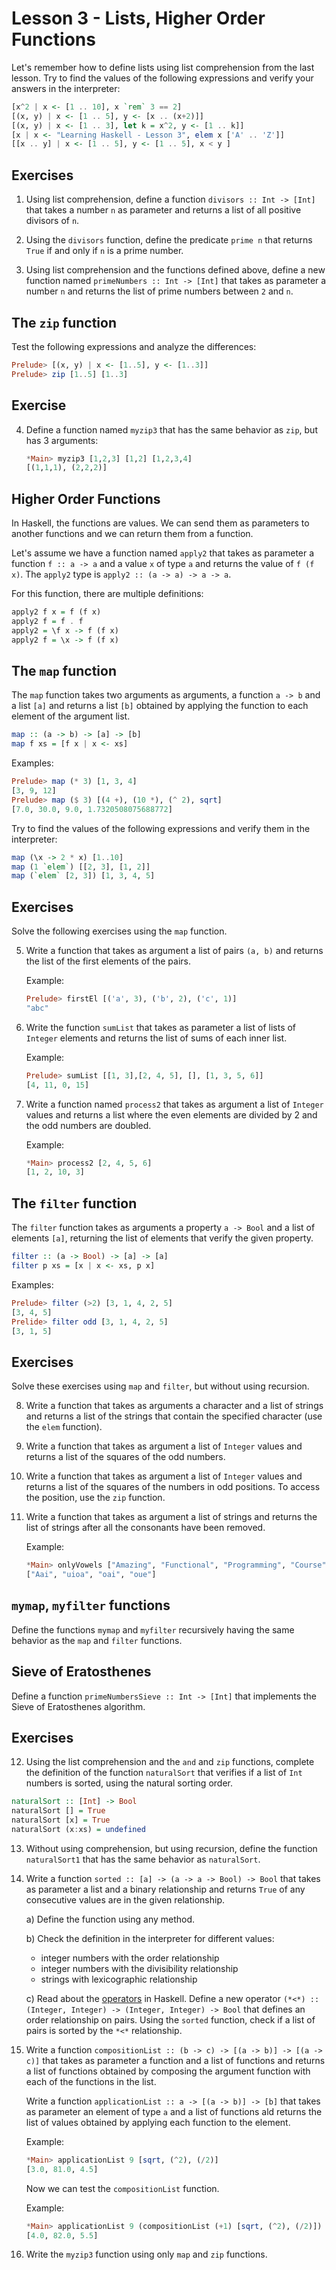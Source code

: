 # Lesson 3 - Lists, Higher Order Functions

Let's remember how to define lists using list comprehension from the last lesson. Try to find the values of the following expressions and verify your answers in the interpreter:

```haskell
[x^2 | x <- [1 .. 10], x `rem` 3 == 2]
[(x, y) | x <- [1 .. 5], y <- [x .. (x+2)]]
[(x, y) | x <- [1 .. 3], let k = x^2, y <- [1 .. k]]
[x | x <- "Learning Haskell - Lesson 3", elem x ['A' .. 'Z']]
[[x .. y] | x <- [1 .. 5], y <- [1 .. 5], x < y ]
```

## Exercises

1. Using list comprehension, define a function `divisors :: Int -> [Int]` that takes a number `n` as parameter and returns a list of all positive divisors of `n`.

2. Using the `divisors` function, define the predicate `prime n` that returns `True` if and only if `n` is a prime number.

3. Using list comprehension and the functions defined above, define a new function named `primeNumbers :: Int -> [Int]` that takes as parameter a number `n` and returns the list of prime numbers between `2` and `n`.

## The `zip` function

Test the following expressions and analyze the differences:

```haskell
Prelude> [(x, y) | x <- [1..5], y <- [1..3]]
Prelude> zip [1..5] [1..3]
```

## Exercise

4. Define a function named `myzip3` that has the same behavior as `zip`, but has 3 arguments:

    ```haskell
    *Main> myzip3 [1,2,3] [1,2] [1,2,3,4]
    [(1,1,1), (2,2,2)]
    ```

## Higher Order Functions

In Haskell, the functions are values. We can send them as parameters to another functions and we can return them from a function.

Let's assume we have a function named `apply2` that takes as parameter a function `f :: a -> a` and a value `x` of type `a` and returns the value of `f (f x)`. The `apply2` type is `apply2 :: (a -> a) -> a -> a`.

For this function, there are multiple definitions:

```haskell
apply2 f x = f (f x)
apply2 f = f . f
apply2 = \f x -> f (f x)
apply2 f = \x -> f (f x)
```

## The `map` function

The `map` function takes two arguments as arguments, a function `a -> b` and a list `[a]` and returns a list `[b]` obtained by applying the function to each element of the argument list.

```haskell
map :: (a -> b) -> [a] -> [b]
map f xs = [f x | x <- xs]
```

Examples:

```haskell
Prelude> map (* 3) [1, 3, 4]
[3, 9, 12]
Prelude> map ($ 3) [(4 +), (10 *), (^ 2), sqrt]
[7.0, 30.0, 9.0, 1.7320508075688772]
```

Try to find the values of the following expressions and verify them in the interpreter:

```haskell
map (\x -> 2 * x) [1..10]
map (1 `elem`) [[2, 3], [1, 2]]
map (`elem` [2, 3]) [1, 3, 4, 5]
```

## Exercises

Solve the following exercises using the `map` function.

5. Write a function that takes as argument a list of pairs `(a, b)` and returns the list of the first elements of the pairs.

    Example:

    ```haskell
    Prelude> firstEl [('a', 3), ('b', 2), ('c', 1)]
    "abc"
    ```

6. Write the function `sumList` that takes as parameter a list of lists of `Integer` elements and returns the list of sums of each inner list.

    Example:

    ```haskell
    Prelude> sumList [[1, 3],[2, 4, 5], [], [1, 3, 5, 6]]
    [4, 11, 0, 15]
    ```

7. Write a function named `process2` that takes as argument a list of `Integer` values and returns a list where the even elements are divided by 2 and the odd numbers are doubled.

    Example:

    ```haskell
    *Main> process2 [2, 4, 5, 6]
    [1, 2, 10, 3]
    ```

## The `filter` function

The `filter` function takes as arguments a property `a -> Bool` and a list of elements `[a]`, returning the list of elements that verify the given property.

```haskell
filter :: (a -> Bool) -> [a] -> [a]
filter p xs = [x | x <- xs, p x]
```

Examples:

```haskell
Prelude> filter (>2) [3, 1, 4, 2, 5]
[3, 4, 5]
Prelide> filter odd [3, 1, 4, 2, 5]
[3, 1, 5]
```

## Exercises

Solve these exercises using `map` and `filter`, but without using recursion.

8. Write a function that takes as arguments a character and a list of strings and returns a list of the strings that contain the specified character (use the `elem` function).

9. Write a function that takes as argument a list of `Integer` values and returns a list of the squares of the odd numbers.

10. Write a function that takes as argument a list of `Integer` values and returns a list of the squares of the numbers in odd positions. To access the position, use the `zip` function.

11. Write a function that takes as argument a list of strings and returns the list of strings after all the consonants have been removed.

    Example:

    ```haskell
    *Main> onlyVowels ["Amazing", "Functional", "Programming", "Course"]
    ["Aai", "uioa", "oai", "oue"]
    ```

## `mymap`, `myfilter` functions

Define the functions `mymap` and `myfilter` recursively having the same behavior as the `map` and `filter` functions.

## Sieve of Eratosthenes

Define a function `primeNumbersSieve :: Int -> [Int]` that implements the Sieve of Eratosthenes algorithm.

## Exercises

12. Using the list comprehension and the `and` and `zip` functions, complete the definition of the function `naturalSort` that verifies if a list of `Int` numbers is sorted, using the natural sorting order.

```haskell
naturalSort :: [Int] -> Bool
naturalSort [] = True
naturalSort [x] = True
naturalSort (x:xs) = undefined
```

13. Without using comprehension, but using recursion, define the function `naturalSort1` that has the same behavior as `naturalSort`.

14. Write a function `sorted :: [a] -> (a -> a -> Bool) -> Bool` that takes as parameter a list and a binary relationship and returns `True` of any consecutive values are in the given relationship.

    a) Define the function using any method.

    b) Check the definition in the interpreter for different values:

    -   integer numbers with the order relationship
    -   integer numbers with the divisibility relationship
    -   strings with lexicographic relationship

    c) Read about the [operators](https://wiki.haskell.org/Section_of_an_infix_operator) in Haskell. Define a new operator `(*<*) :: (Integer, Integer) -> (Integer, Integer) -> Bool` that defines an order relationship on pairs. Using the `sorted` function, check if a list of pairs is sorted by the `*<*` relationship.

15. Write a function `compositionList :: (b -> c) -> [(a -> b)] -> [(a -> c)]` that takes as parameter a function and a list of functions and returns a list of functions obtained by composing the argument function with each of the functions in the list.

    Write a function `applicationList :: a -> [(a -> b)] -> [b]` that takes as parameter an element of type `a` and a list of functions ald returns the list of values obtained by applying each function to the element.

    Example:

    ```haskell
    *Main> applicationList 9 [sqrt, (^2), (/2)]
    [3.0, 81.0, 4.5]
    ```

    Now we can test the `compositionList` function.

    Example:

    ```haskell
    *Main> applicationList 9 (compositionList (+1) [sqrt, (^2), (/2)])
    [4.0, 82.0, 5.5]
    ```

16. Write the `myzip3` function using only `map` and `zip` functions.
